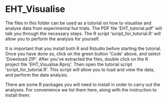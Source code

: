 # EHT_Visualise

The files in this folder can be used as a tutorial on how to visualise and analyse data from experimental hut trials. The PDF file 'EHT_tutorial.pdf' will talk you through the necessary steps. The R script 'script_for_tutorial.R' will allow you to perform the analysis for yourself. 

It is important that you install both R and Rstudio before starting the tutorial. Once you have done so, click on the green button 'Code' above, and select 'Download ZIP'. After you've extracted the files, double click on the R project file 'EHT_Visualise.Rproj'. Then open the tutorial script 'script_for_tutorial.R'. This script will allow you to load and view the data, and perform the data analysis.

There are some R packages you will need to install in order to carry out the analyses. For convenience we list them here, along with the instruction to install them:

